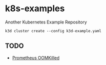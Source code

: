 # k8s-examples

Another Kubernetes Example Repository

```
k3d cluster create --config k3d-example.yaml
```

## TODO

* [Prometheus OOMKilled](https://songrgg.github.io/operation/how-to-alert-for-Pod-Restart-OOMKilled-in-Kubernetes/)

